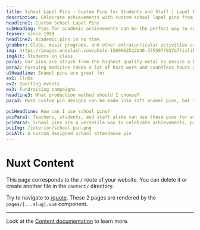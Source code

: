 ```yaml
---
title: School Lapel Pins - Custom Pins for Students and Staff | Lapel Pins & Coins
description: Celebrate achievements with custom school lapel pins from Lapel Pins & Coins. Perfect for students, teachers, and school events. Create your unique school pin today!
headline1: Custom School Lapel Pins
subHeading: Pins for academic achievements can be the perfect way to reward someone’s hard work. From honor roll to graduation, there are many school events you might want to commemorate with a custom pin.
teaser: since 1999
headline2: Academic pins in no time.
grabber: Clubs, music programs, and other extracurricular activities can use pins to their advantage. Having something shared like team pins can bring students together and build a good sense of community among your club or sports team.
img: https://images.unsplash.com/photo-1509062522246-3755977927d7?ixlib=rb-1.2.1&ixid=eyJhcHBfaWQiOjEyMDd9&auto=format&fit=crop&crop=focalpoint&fp-x=.565&fp-y=.55&w=1184&h=1376&q=80
imgAlt: Students in class.
para1: Our pins are struck from the highest quality metal to ensure a beautiful, classy, and durable product.
para2: Pursuing medicine takes a lot of hard work and countless hours of studying and practice. Display a medical pin on your scrubs or uniform to celebrate your hard work - you earned it.
ulHeadline: Enamel pins are great for
ex1: Clubs
ex2: Sporting events
ex3: Fundraising campaigns
headline3: What production method should I choose?
para3: Most custom pin designs can be made into soft enamel pins, but this process often works best with designs that have minimal lines and clearly defined areas of color. These details are important because the colored areas sit slightly recessed, below the metal separations. If you’re not sure which type of pin to choose, don’t worry! Just ask, and we can provide suggestions from our experienced team.

pciHeadline: How can I use school pins?
pciPara1: Teachers, students, and staff alike can use these pins for encouragement in an academic environment. One way to celebrate your students is with a “perfect attendance” pin. Incentivize them with special awards in subjects like Math or English. There are many small but meaningful ways to encourage and reward not only good grades but good behaviors as well.
pciPara2: School pins are a versatile way to celebrate achievements, promote school spirit, and recognize outstanding students and staff. They can be used for award ceremonies, graduations, and as everyday symbols of pride and belonging within the school community. Custom school pins from Lapel Pins & Coins are perfect for creating a lasting impact and creating a sense of unity.
pciImg: /interior/school-pin.png
pciAlt: A custom designed school attendance pin
---
```


# Nuxt Content

This page corresponds to the `/` route of your website. You can delete it or create another file in the `content/` directory.

Try to navigate to [/quote](/quote). These 2 pages are rendered by the `pages/[...slug].vue` component.

---

Look at the [Content documentation](https://content.nuxtjs.org/) to learn more.
